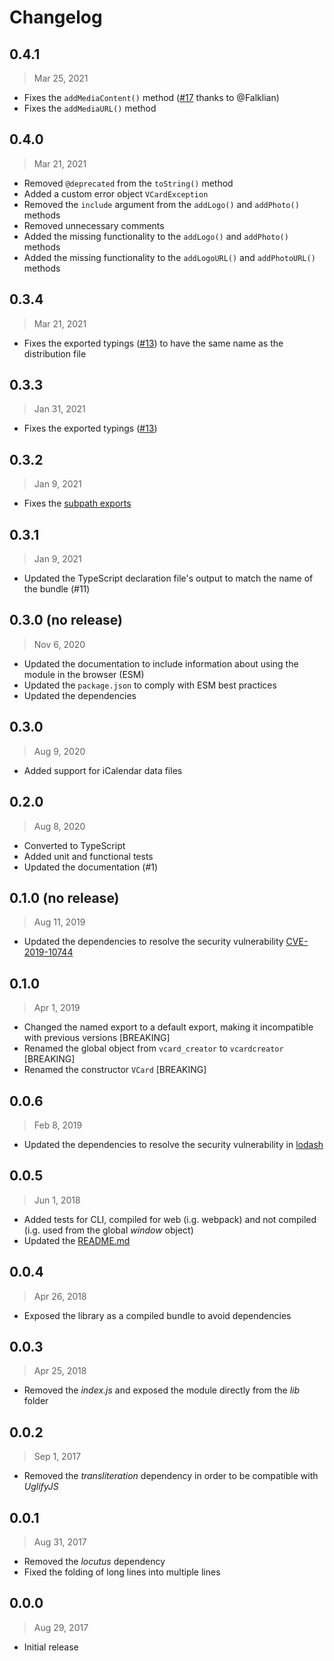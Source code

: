 # Changelog

## 0.4.1

> Mar 25, 2021

- Fixes the `addMediaContent()` method ([#17](https://github.com/joaocarmo/vcard-creator/pull/17) thanks to @Falklian)
- Fixes the `addMediaURL()` method

## 0.4.0

> Mar 21, 2021

- Removed `@deprecated` from the `toString()` method
- Added a custom error object `VCardException`
- Removed the `include` argument from the `addLogo()` and `addPhoto()` methods
- Removed unnecessary comments
- Added the missing functionality to the `addLogo()` and `addPhoto()` methods
- Added the missing functionality to the `addLogoURL()` and `addPhotoURL()` methods

## 0.3.4

> Mar 21, 2021

- Fixes the exported typings ([#13](https://github.com/joaocarmo/vcard-creator/issues/13)) to have the same name as the distribution file

## 0.3.3

> Jan 31, 2021

- Fixes the exported typings ([#13](https://github.com/joaocarmo/vcard-creator/issues/13))

## 0.3.2

> Jan 9, 2021

- Fixes the [subpath exports](https://nodejs.org/api/packages.html#packages_subpath_exports)

## 0.3.1

> Jan 9, 2021

- Updated the TypeScript declaration file's output to match the name of the
  bundle (#11)

## 0.3.0 (no release)

> Nov 6, 2020

- Updated the documentation to include information about using the module in the
  browser (ESM)
- Updated the `package.json` to comply with ESM best practices
- Updated the dependencies

## 0.3.0

> Aug 9, 2020

- Added support for iCalendar data files

## 0.2.0

> Aug 8, 2020

- Converted to TypeScript
- Added unit and functional tests
- Updated the documentation (#1)

## 0.1.0 (no release)

> Aug 11, 2019

- Updated the dependencies to resolve the security vulnerability
  [CVE-2019-10744](https://github.com/lodash/lodash/pull/4336)

## 0.1.0

> Apr 1, 2019

- Changed the named export to a default export, making it incompatible with
  previous versions [BREAKING]
- Renamed the global object from `vcard_creator` to `vcardcreator` [BREAKING]
- Renamed the constructor `VCard` [BREAKING]

## 0.0.6

> Feb 8, 2019

- Updated the dependencies to resolve the security vulnerability in
  [lodash](https://nvd.nist.gov/vuln/detail/CVE-2018-16487)

## 0.0.5

> Jun 1, 2018

- Added tests for CLI, compiled for web (i.g. webpack) and not compiled (i.g.
  used from the global _window_ object)
- Updated the [README.md](README.md)

## 0.0.4

> Apr 26, 2018

- Exposed the library as a compiled bundle to avoid dependencies

## 0.0.3

> Apr 25, 2018

- Removed the _index.js_ and exposed the module directly from the _lib_ folder

## 0.0.2

> Sep 1, 2017

- Removed the _transliteration_ dependency in order to be compatible with
  _UglifyJS_

## 0.0.1

> Aug 31, 2017

- Removed the _locutus_ dependency
- Fixed the folding of long lines into multiple lines

## 0.0.0

> Aug 29, 2017

- Initial release
